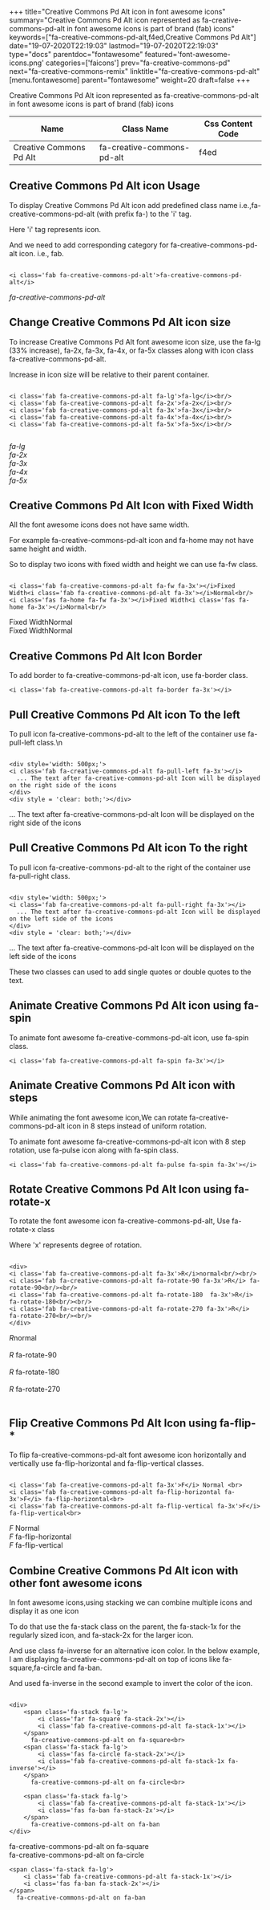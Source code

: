 +++
title="Creative Commons Pd Alt icon in font awesome icons"
summary="Creative Commons Pd Alt icon represented as fa-creative-commons-pd-alt in font awesome icons is part of brand (fab) icons"
keywords=["fa-creative-commons-pd-alt,f4ed,Creative Commons Pd Alt"]
date="19-07-2020T22:19:03"
lastmod="19-07-2020T22:19:03"
type="docs"
parentdoc="fontawesome"
featured='font-awesome-icons.png'
categories=['faicons']
prev="fa-creative-commons-pd"
next="fa-creative-commons-remix"
linktitle="fa-creative-commons-pd-alt"
[menu.fontawesome]
parent="fontawesome"
weight=20
draft=false
+++


Creative Commons Pd Alt icon represented as fa-creative-commons-pd-alt in font awesome icons is part of brand (fab) icons

<div class='table-responsive'><table class='table'><thead><tr><th>Name</th><th>Class Name</th><th>Css Content Code</th></tr></thead><tbody><tr><td>Creative Commons Pd Alt</td><td>fa-creative-commons-pd-alt</td><td>f4ed</td></tr></tbody></table></div>



## Creative Commons Pd Alt icon Usage

To display Creative Commons Pd Alt icon add predefined class name i.e.,fa-creative-commons-pd-alt (with prefix fa-) to the 'i' tag.

Here 'i' tag represents icon.

And we need to add corresponding category for fa-creative-commons-pd-alt icon. i.e., fab.


```

<i class='fab fa-creative-commons-pd-alt'>fa-creative-commons-pd-alt</i>
```

<i class='fab fa-creative-commons-pd-alt'>fa-creative-commons-pd-alt</i>




## Change Creative Commons Pd Alt icon size
To increase Creative Commons Pd Alt font awesome icon size, use the fa-lg (33% increase), fa-2x, fa-3x, fa-4x, or fa-5x classes along with icon class fa-creative-commons-pd-alt.

Increase in icon size will be relative to their parent container. 

```

<i class='fab fa-creative-commons-pd-alt fa-lg'>fa-lg</i><br/>
<i class='fab fa-creative-commons-pd-alt fa-2x'>fa-2x</i><br/>
<i class='fab fa-creative-commons-pd-alt fa-3x'>fa-3x</i><br/>
<i class='fab fa-creative-commons-pd-alt fa-4x'>fa-4x</i><br/>
<i class='fab fa-creative-commons-pd-alt fa-5x'>fa-5x</i><br/>
            
```

<i class='fab fa-creative-commons-pd-alt fa-lg'>fa-lg</i><br/>
<i class='fab fa-creative-commons-pd-alt fa-2x'>fa-2x</i><br/>
<i class='fab fa-creative-commons-pd-alt fa-3x'>fa-3x</i><br/>
<i class='fab fa-creative-commons-pd-alt fa-4x'>fa-4x</i><br/>
<i class='fab fa-creative-commons-pd-alt fa-5x'>fa-5x</i><br/>
            



## Creative Commons Pd Alt Icon with Fixed Width 

All the font awesome icons does not have same width.

For example fa-creative-commons-pd-alt icon and fa-home may not have same height and width.

So to display two icons with fixed width and height we can use fa-fw class.


```

<i class='fab fa-creative-commons-pd-alt fa-fw fa-3x'></i>Fixed Width<i class='fab fa-creative-commons-pd-alt fa-3x'></i>Normal<br/>
<i class='fas fa-home fa-fw fa-3x'></i>Fixed Width<i class='fas fa-home fa-3x'></i>Normal<br/>
```

<i class='fab fa-creative-commons-pd-alt fa-fw fa-3x'></i>Fixed Width<i class='fab fa-creative-commons-pd-alt fa-3x'></i>Normal<br/>
<i class='fas fa-home fa-fw fa-3x'></i>Fixed Width<i class='fas fa-home fa-3x'></i>Normal<br/>



## Creative Commons Pd Alt Icon Border 

To add border to fa-creative-commons-pd-alt icon, use fa-border class.


```
<i class='fab fa-creative-commons-pd-alt fa-border fa-3x'></i>

```
<i class='fab fa-creative-commons-pd-alt fa-border fa-3x'></i>





## Pull Creative Commons Pd Alt icon To the left

To pull icon fa-creative-commons-pd-alt to the left of the container use fa-pull-left class.\n

```

<div style='width: 500px;'>
<i class='fab fa-creative-commons-pd-alt fa-pull-left fa-3x'></i>
  ... The text after fa-creative-commons-pd-alt Icon will be displayed on the right side of the icons
</div>
<div style = 'clear: both;'></div>
```

<div style='width: 500px;'>
<i class='fab fa-creative-commons-pd-alt fa-pull-left fa-3x'></i>
  ... The text after fa-creative-commons-pd-alt Icon will be displayed on the right side of the icons
</div>
<div style = 'clear: both;'></div>




## Pull Creative Commons Pd Alt icon To the right
To pull icon fa-creative-commons-pd-alt to the right of the container use fa-pull-right class.

```

<div style='width: 500px;'>
<i class='fab fa-creative-commons-pd-alt fa-pull-right fa-3x'></i>
  ... The text after fa-creative-commons-pd-alt Icon will be displayed on the left side of the icons
</div>
<div style = 'clear: both;'></div>
```

<div style='width: 500px;'>
<i class='fab fa-creative-commons-pd-alt fa-pull-right fa-3x'></i>
  ... The text after fa-creative-commons-pd-alt Icon will be displayed on the left side of the icons
</div>
<div style = 'clear: both;'></div>

These two classes can used to add single quotes or double quotes to the text.


## Animate Creative Commons Pd Alt icon using fa-spin
To animate font awesome fa-creative-commons-pd-alt icon, use fa-spin class.

```
<i class='fab fa-creative-commons-pd-alt fa-spin fa-3x'></i>
```
<i class='fab fa-creative-commons-pd-alt fa-spin fa-3x'></i>




## Animate Creative Commons Pd Alt icon with steps
While animating the font awesome icon,We can rotate fa-creative-commons-pd-alt icon in 8 steps instead of uniform rotation.

To animate font awesome fa-creative-commons-pd-alt icon with 8 step rotation, use fa-pulse icon along with fa-spin class.


```
<i class='fab fa-creative-commons-pd-alt fa-pulse fa-spin fa-3x'></i>

```
<i class='fab fa-creative-commons-pd-alt fa-pulse fa-spin fa-3x'></i>





## Rotate Creative Commons Pd Alt Icon using fa-rotate-x
To rotate the font awesome icon fa-creative-commons-pd-alt, Use fa-rotate-x class

Where 'x' represents degree of rotation.


```

<div>
<i class='fab fa-creative-commons-pd-alt fa-3x'>R</i>normal<br/><br/>
<i class='fab fa-creative-commons-pd-alt fa-rotate-90 fa-3x'>R</i> fa-rotate-90<br/><br/> 
<i class='fab fa-creative-commons-pd-alt fa-rotate-180  fa-3x'>R</i> fa-rotate-180<br/><br/> 
<i class='fab fa-creative-commons-pd-alt fa-rotate-270 fa-3x'>R</i> fa-rotate-270<br/><br/>
</div>
```

<div>
<i class='fab fa-creative-commons-pd-alt fa-3x'>R</i>normal<br/><br/>
<i class='fab fa-creative-commons-pd-alt fa-rotate-90 fa-3x'>R</i> fa-rotate-90<br/><br/> 
<i class='fab fa-creative-commons-pd-alt fa-rotate-180  fa-3x'>R</i> fa-rotate-180<br/><br/> 
<i class='fab fa-creative-commons-pd-alt fa-rotate-270 fa-3x'>R</i> fa-rotate-270<br/><br/>
</div>




## Flip Creative Commons Pd Alt Icon using fa-flip-*
To flip fa-creative-commons-pd-alt font awesome icon horizontally and vertically use fa-flip-horizontal and fa-flip-vertical classes. 

```

<i class='fab fa-creative-commons-pd-alt fa-3x'>F</i> Normal <br>
<i class='fab fa-creative-commons-pd-alt fa-flip-horizontal fa-3x'>F</i> fa-flip-horizontal<br>
<i class='fab fa-creative-commons-pd-alt fa-flip-vertical fa-3x'>F</i> fa-flip-vertical<br>
```

<i class='fab fa-creative-commons-pd-alt fa-3x'>F</i> Normal <br>
<i class='fab fa-creative-commons-pd-alt fa-flip-horizontal fa-3x'>F</i> fa-flip-horizontal<br>
<i class='fab fa-creative-commons-pd-alt fa-flip-vertical fa-3x'>F</i> fa-flip-vertical<br>




## Combine Creative Commons Pd Alt icon with other font awesome icons
In font awesome icons,using stacking we can combine multiple icons and display it as one icon 

To do that use the fa-stack class on the parent, the fa-stack-1x for the regularly sized icon, and fa-stack-2x for the larger icon.

And use class fa-inverse for an alternative icon color. 
In the below example, I am displaying fa-creative-commons-pd-alt on top of icons like fa-square,fa-circle and fa-ban.

And used fa-inverse in the second example to invert the color of the icon.

```

<div>
    <span class='fa-stack fa-lg'>
        <i class='far fa-square fa-stack-2x'></i>
        <i class='fab fa-creative-commons-pd-alt fa-stack-1x'></i>
    </span>
      fa-creative-commons-pd-alt on fa-square<br>
    <span class='fa-stack fa-lg'>
        <i class='fas fa-circle fa-stack-2x'></i>
        <i class='fab fa-creative-commons-pd-alt fa-stack-1x fa-inverse'></i>
    </span>
      fa-creative-commons-pd-alt on fa-circle<br>

    <span class='fa-stack fa-lg'>
        <i class='fab fa-creative-commons-pd-alt fa-stack-1x'></i>
        <i class='fas fa-ban fa-stack-2x'></i>
    </span>
      fa-creative-commons-pd-alt on fa-ban
</div>
```

<div>
    <span class='fa-stack fa-lg'>
        <i class='far fa-square fa-stack-2x'></i>
        <i class='fab fa-creative-commons-pd-alt fa-stack-1x'></i>
    </span>
      fa-creative-commons-pd-alt on fa-square<br>
    <span class='fa-stack fa-lg'>
        <i class='fas fa-circle fa-stack-2x'></i>
        <i class='fab fa-creative-commons-pd-alt fa-stack-1x fa-inverse'></i>
    </span>
      fa-creative-commons-pd-alt on fa-circle<br>

    <span class='fa-stack fa-lg'>
        <i class='fab fa-creative-commons-pd-alt fa-stack-1x'></i>
        <i class='fas fa-ban fa-stack-2x'></i>
    </span>
      fa-creative-commons-pd-alt on fa-ban
</div>






